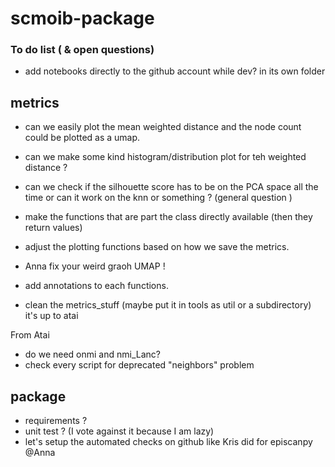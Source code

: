 # scmoib-package


### To do list ( & open questions)

- add notebooks directly to the github account while dev? in its own folder

metrics
-------
- can we easily plot the mean weighted distance and the node count could be plotted as a umap. 
- can we make some kind histogram/distribution plot for teh weighted distance ? 
- can we check if the silhouette score has to be on the PCA space all the time or can it work on the knn or something ? (general question )
- make the functions that are part the class directly available (then they return values)

- adjust the plotting functions based on how we save the metrics. 
- Anna fix your weird graoh UMAP ! 
- add annotations to each functions. 
- clean the metrics_stuff (maybe put it in tools as util or a subdirectory) it's up to atai

From Atai
- do we need onmi and nmi_Lanc?
- check every script for deprecated "neighbors" problem

package
-------
- requirements ? 
- unit test ? (I vote against it because I am lazy)
- let's setup the automated checks on github like Kris did for episcanpy @Anna
